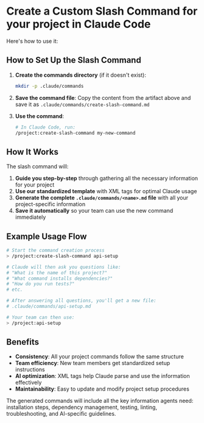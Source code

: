 # Create a Custom Slash Command for your project in Claude Code

Here's how to use it:

## How to Set Up the Slash Command

1. **Create the commands directory** (if it doesn't exist):
   ```bash
   mkdir -p .claude/commands
   ```

2. **Save the command file**:
   Copy the content from the artifact above and save it as `.claude/commands/create-slash-command.md`

3. **Use the command**:
   ```bash
   # In Claude Code, run:
   /project:create-slash-command my-new-command
   ```

## How It Works

The slash command will:

1. **Guide you step-by-step** through gathering all the necessary information for your project
2. **Use our standardized template** with XML tags for optimal Claude usage
3. **Generate the complete `.claude/commands/<name>.md` file** with all your project-specific information
4. **Save it automatically** so your team can use the new command immediately

## Example Usage Flow

```bash
# Start the command creation process
> /project:create-slash-command api-setup

# Claude will then ask you questions like:
# "What is the name of this project?"
# "What command installs dependencies?"
# "How do you run tests?"
# etc.

# After answering all questions, you'll get a new file:
# .claude/commands/api-setup.md

# Your team can then use:
> /project:api-setup
```

## Benefits

- **Consistency**: All your project commands follow the same structure
- **Team efficiency**: New team members get standardized setup instructions
- **AI optimization**: XML tags help Claude parse and use the information effectively
- **Maintainability**: Easy to update and modify project setup procedures

The generated commands will include all the key information agents need: installation steps, dependency management, testing, linting, troubleshooting, and AI-specific guidelines.
